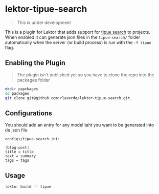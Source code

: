 # lektor-tipue-search

> This is under development

This is a plugin for Lektor that adds support for [tipue search](http://www.tipue.com/search/) to projects. When enabled it can generate json files in the `tipue-search/` folder automatically when the server (or build process) is run with the `-f tipue` flag.

## Enabling the Plugin

> The plugin isn't published yet so you have to clone the repo into the packages folder

```bash
mkdir papckages
cd packages
git clone git@github.com:rlaverde/lektor-tipue-search.git
```

## Configurations

You should add an entry for any model taht you want to be generated into de json file

`configs/tipue-search.ini:`

    [blog-post]
    title = title
    text = summary
    tags = tags


## Usage

```bash
lektor build -f tipue
```
